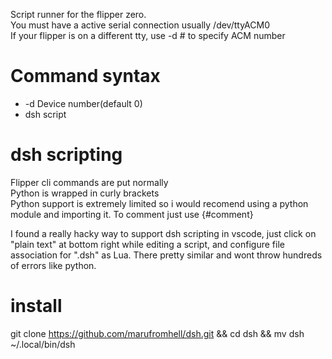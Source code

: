 Script runner for the flipper zero.  
You must have a active serial connection usually /dev/ttyACM0  
If your flipper is on a different tty, use -d # to specify ACM number  
  
# Command syntax  
- -d Device number(default 0)  
- dsh script  
#  dsh scripting  
Flipper cli commands are put normally  
Python is wrapped in curly brackets  
Python support is extremely limited so i would recomend using a python module and importing it. 
To comment just use {#comment}  

I found a really hacky way to support dsh scripting in vscode, just click on "plain text" at bottom right while editing a script, and configure file association for ".dsh" as Lua. There pretty similar and wont throw hundreds of errors like python.  

# install  
git clone https://github.com/marufromhell/dsh.git && cd dsh && mv dsh ~/.local/bin/dsh
